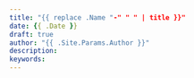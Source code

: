 ```yaml
---
title: "{{ replace .Name "-" " " | title }}"
date: {{ .Date }}
draft: true
author: "{{ .Site.Params.Author }}"
description: 
keywords: 
---
```


